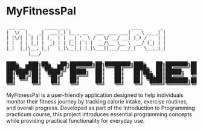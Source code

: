 # MyFitnessPal
```
 __  __       _____ _ _                       ____       _ 
|  \/  |_   _|  ___(_) |_ _ __   ___  ___ ___|  _ \ __ _| |
| |\/| | | | | |_  | | __| '_ \ / _ \/ __/ __| |_) / _` | |
| |  | | |_| |  _| | | |_| | | |  __/\__ \__ \  __/ (_| | |
|_|  |_|\__, |_|   |_|\__|_| |_|\___||___/___/_|   \__,_|_|
        |___/                                                                   
```

<pre style="line-height: 0.8;" >
███╗   ███╗██╗   ██╗███████╗██╗████████╗███╗   ██╗███████╗███████╗███████╗██████╗  █████╗ ██╗
████╗ ████║╚██╗ ██╔╝██╔════╝██║╚══██╔══╝████╗  ██║██╔════╝██╔════╝██╔════╝██╔══██╗██╔══██╗██║
██╔████╔██║ ╚████╔╝ █████╗  ██║   ██║   ██╔██╗ ██║█████╗  ███████╗███████╗██████╔╝███████║██║
██║╚██╔╝██║  ╚██╔╝  ██╔══╝  ██║   ██║   ██║╚██╗██║██╔══╝  ╚════██║╚════██║██╔═══╝ ██╔══██║██║
██║ ╚═╝ ██║   ██║   ██║     ██║   ██║   ██║ ╚████║███████╗███████║███████║██║     ██║  ██║███████╗
╚═╝     ╚═╝   ╚═╝   ╚═╝     ╚═╝   ╚═╝   ╚═╝  ╚═══╝╚══════╝╚══════╝╚══════╝╚═╝     ╚═╝  ╚═╝╚══════╝
</pre>
MyFitnessPal is a user-friendly application designed to help individuals monitor their fitness journey by tracking calorie intake, exercise routines, and overall progress. Developed as part of the Introduction to Programming practicum course, this project introduces essential programming concepts while providing practical functionality for everyday use.
